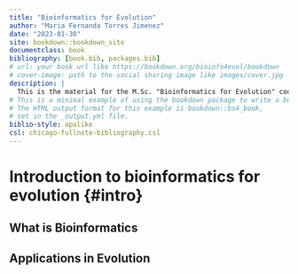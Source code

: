 ```yaml
--- 
title: "Bioinformatics for Evolution"
author: "Maria Fernanda Torres Jimenez"
date: "2023-01-30"
site: bookdown::bookdown_site
documentclass: book
bibliography: [book.bib, packages.bib]
# url: your book url like https://bookdown.org/bioinfo4evol/bookdown
# cover-image: path to the social sharing image like images/cover.jpg
description: |
  This is the material for the M.Sc. "Bioinformatics for Evolution" course at Vilnius University - 2023 Autumn. 
# This is a minimal example of using the bookdown package to write a book.
# The HTML output format for this example is bookdown::bs4_book,
# set in the _output.yml file.
biblio-style: apalike
csl: chicago-fullnote-bibliography.csl
---
```


# Introduction to bioinformatics for evolution {#intro}

## What is Bioinformatics 

## Applications in Evolution




